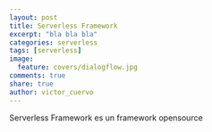 ```yaml
---
layout: post
title: Serverless Framework
excerpt: "bla bla bla"
categories: serverless
tags: [serverless]
image:
  feature: covers/dialogflow.jpg
comments: true
share: true
author: victor_cuervo
---
```



Serverless Framework es un framework opensource